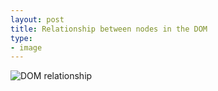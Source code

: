```yaml
---
layout: post
title: Relationship between nodes in the DOM
type:
- image
---
```


![DOM relationship](http://felix-kling.de/images/DOM_relationship.png)
